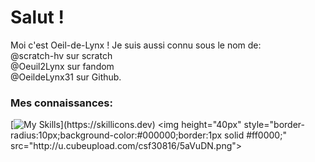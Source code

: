 <h1>Salut !</h1>

Moi c'est Oeil-de-Lynx !
Je suis aussi connu sous le nom de: <br>
@scratch-hv sur scratch <br>
@Oeuil2Lynx sur fandom <br>
@OeildeLynx31 sur Github.<br>

<h3>Mes connaissances:</h3>

[![My Skills](https://skillicons.dev/icons?i=html,css,arduino,github,linux,raspberrypi,wordpress,)](https://skillicons.dev)
<img height="40px" style="border-radius:10px;background-color:#000000;border:1px solid #ff0000;" src="http://u.cubeupload.com/csf30816/5aVuDN.png">


